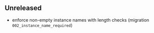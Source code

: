 ## Unreleased
- enforce non-empty instance names with length checks (migration `002_instance_name_required`)
